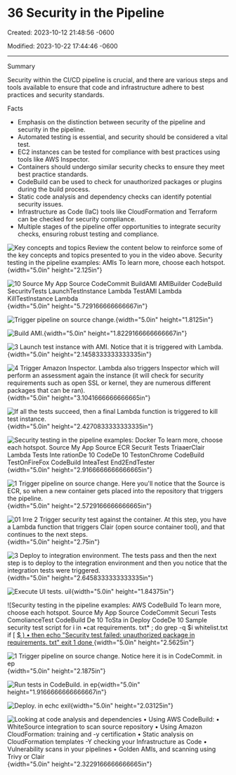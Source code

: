 # 36 Security in the Pipeline

Created: 2023-10-12 21:48:56 -0600

Modified: 2023-10-22 17:44:46 -0600

---

Summary

Security within the CI/CD pipeline is crucial, and there are various steps and tools available to ensure that code and infrastructure adhere to best practices and security standards.

Facts

- Emphasis on the distinction between security of the pipeline and security in the pipeline.
- Automated testing is essential, and security should be considered a vital test.
- EC2 instances can be tested for compliance with best practices using tools like AWS Inspector.
- Containers should undergo similar security checks to ensure they meet best practice standards.
- CodeBuild can be used to check for unauthorized packages or plugins during the build process.
- Static code analysis and dependency checks can identify potential security issues.
- Infrastructure as Code (IaC) tools like CloudFormation and Terraform can be checked for security compliance.
- Multiple stages of the pipeline offer opportunities to integrate security checks, ensuring robust testing and compliance.



![Key concepts and topics Review the content below to reinforce some of the key concepts and topics presented to you in the video above. Security testing in the pipeline examples: AMIs To learn more, choose each hotspot. ](../../../media/AWS-DevOps-Module-10-36-Security-in-the-Pipeline-image1.png){width="5.0in" height="2.125in"}



![10 Source My App Source CodeCommit BuildAMl AMIBuilder CodeBuild SecuritvTests LaunchTestlnstance Lambda TestAMl Lambda KillTestlnstance Lambda ](../../../media/AWS-DevOps-Module-10-36-Security-in-the-Pipeline-image2.png){width="5.0in" height="5.729166666666667in"}



![Trigger pipeline on source change. ](../../../media/AWS-DevOps-Module-10-36-Security-in-the-Pipeline-image3.png){width="5.0in" height="1.8125in"}



![Build AMI. ](../../../media/AWS-DevOps-Module-10-36-Security-in-the-Pipeline-image4.png){width="5.0in" height="1.8229166666666667in"}



![3 Launch test instance with AMI. Notice that it is triggered with Lambda. ](../../../media/AWS-DevOps-Module-10-36-Security-in-the-Pipeline-image5.png){width="5.0in" height="2.1458333333333335in"}



![4 Trigger Amazon Inspector. Lambda also triggers Inspector which will perform an assessment again the instance (it will check for security requirements such as open SSL or kernel, they are numerous different packages that can be ran). ](../../../media/AWS-DevOps-Module-10-36-Security-in-the-Pipeline-image6.png){width="5.0in" height="3.1041666666666665in"}



![If all the tests succeed, then a final Lambda function is triggered to kill test instance. ](../../../media/AWS-DevOps-Module-10-36-Security-in-the-Pipeline-image7.png){width="5.0in" height="2.4270833333333335in"}



![Security testing in the pipeline examples: Docker To learn more, choose each hotspot. Source My App Source ECR Securit Tests TriaaerClair Lambda Tests Inte rationDe 10 CodeDe 10 TestonChrome CodeBuild TestOnFireFox CodeBuild InteaTest End2EndTester ](../../../media/AWS-DevOps-Module-10-36-Security-in-the-Pipeline-image8.png){width="5.0in" height="2.9166666666666665in"}



![1 Trigger pipeline on source change. Here you'll notice that the Source is ECR, so when a new container gets placed into the repository that triggers the pipeline. ](../../../media/AWS-DevOps-Module-10-36-Security-in-the-Pipeline-image9.png){width="5.0in" height="2.5729166666666665in"}



![01 Irre 2 Trigger security test against the container. At this step, you have a Lambda function that triggers Clair (open source container tool), and that continues to the next steps. ](../../../media/AWS-DevOps-Module-10-36-Security-in-the-Pipeline-image10.png){width="5.0in" height="2.75in"}



![3 Deploy to integration environment. The tests pass and then the next step is to deploy to the integration environment and then you notice that the integration tests were triggered. ](../../../media/AWS-DevOps-Module-10-36-Security-in-the-Pipeline-image11.png){width="5.0in" height="2.6458333333333335in"}



![Execute UI tests. uil ](../../../media/AWS-DevOps-Module-10-36-Security-in-the-Pipeline-image12.png){width="5.0in" height="1.84375in"}



![Security testing in the pipeline examples: AWS CodeBuild To learn more, choose each hotspot. Source My App Source CodeCommit Securi Tests ComolianceTest CodeBuild De 10 ToSta in Deploy CodeDe 10 Sample security test script for i in •cat requirements. txt* ; do grep -q $i whitelist.txt if [ [ $ ) • then echo "Security test failed: unauthorized package in requirements. txt" exit 1 done ](../../../media/AWS-DevOps-Module-10-36-Security-in-the-Pipeline-image13.png){width="5.0in" height="2.5625in"}



![1 Trigger pipeline on source change. Notice here it is in CodeCommit. in ep ](../../../media/AWS-DevOps-Module-10-36-Security-in-the-Pipeline-image14.png){width="5.0in" height="2.1875in"}



![Run tests in CodeBuild. in ep ](../../../media/AWS-DevOps-Module-10-36-Security-in-the-Pipeline-image15.png){width="5.0in" height="1.9166666666666667in"}



![Deploy. in echc exil ](../../../media/AWS-DevOps-Module-10-36-Security-in-the-Pipeline-image16.png){width="5.0in" height="2.03125in"}









![Looking at code analysis and dependencies • Using AWS CodeBuild: • WhiteSource integration to scan source repository • Using Amazon CloudFormation: training and -y certification • Static analysis on CloudFormation templates -Y checking your Infrastructure as Code • Vulnerability scans in your pipelines • Golden AMIs, and scanning using Trivy or Clair ](../../../media/AWS-DevOps-Module-10-36-Security-in-the-Pipeline-image17.png){width="5.0in" height="2.3229166666666665in"}



















